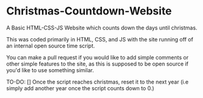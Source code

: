 # Christmas-Countdown-Website
A Basic HTML-CSS-JS Website which counts down the days until christmas.

This was coded primarily in HTML, CSS, and JS with the site running off of an internal open source time script.

You can make a pull request if you would like to add simple comments or other simple features to the site, as this is supposed to be open source if you'd like to use something similar.

TO-DO:
[] Once the script reaches christmas, reset it to the next year (i.e simply add another year once the script counts down to 0.)
